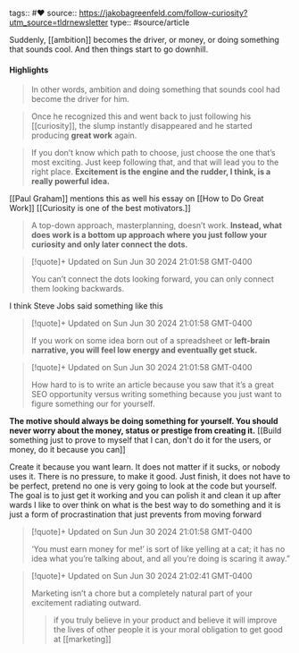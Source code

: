 tags:: #❤️ 
source:: https://jakobagreenfeld.com/follow-curiosity?utm_source=tldrnewsletter
type:: #source/article

Suddenly, [[ambition]] becomes the driver, or money, or doing something that sounds cool. And then things start to go downhill.

#### Highlights

> In other words, ambition and doing something that sounds cool had become the driver for him.

> Once he recognized this and went back to just following his [[curiosity]], the slump instantly disappeared and he started producing **great work** again.


> If you don’t know which path to choose, just choose the one that’s most exciting. Just keep following that, and that will lead you to the right place. **Excitement is the engine and the rudder, I think, is a really powerful idea.**

[[Paul Graham]] mentions this as well his essay on [[How to Do Great Work]]
[[Curiosity is one of the best motivators.]]


> A top-down approach, masterplanning, doesn’t work.
**Instead, what does work is a bottom up approach where you just follow your curiosity and only later connect the dots.**



> [!quote]+ Updated on Sun Jun 30 2024 21:01:58 GMT-0400
>
> You can’t connect the dots looking forward, you can only connect them looking backwards.

I think Steve Jobs said something like this

> [!quote]+ Updated on Sun Jun 30 2024 21:01:58 GMT-0400
>
> If you work on some idea born out of a spreadsheet or **left-brain narrative, you will feel low energy and eventually get stuck.**

> [!quote]+ Updated on Sun Jun 30 2024 21:01:58 GMT-0400
>
> How hard to is to write an article because you saw that it’s a great SEO opportunity versus writing something because you just want to figure something our for yourself.

**The motive should always be doing something for yourself. You should never worry about the money, status or prestige from creating it.**
 [[Build something just to prove to myself that I can, don't do it for the users, or money, do it because you can]]

Create it because you want learn. It does not matter if it sucks, or nobody uses it.
There is no pressure, to make it good.
Just finish, it does not have to be perfect, pretend no one is very going to look at the code but yourself.
The goal is to just get it working and you can polish it and clean it up after wards
I like to over think on what is the best way to do something and it is just a form of procrastination that just prevents from moving forward


> [!quote]+ Updated on Sun Jun 30 2024 21:01:58 GMT-0400
>
> ‘You must earn money for me!’ is sort of like yelling at a cat; it has no idea what you’re talking about, and all you’re doing is scaring it away.”

> [!quote]+ Updated on Sun Jun 30 2024 21:02:41 GMT-0400
>
> Marketing isn’t a chore but a completely natural part of your excitement radiating outward.
> > if you truly believe in your product and believe it will improve the lives of other people it is your moral obligation to get good at [[marketing]]
